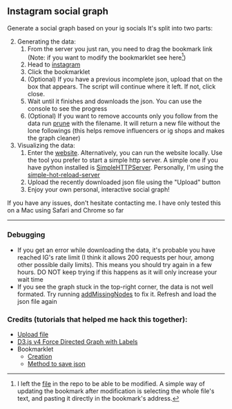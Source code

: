 ## Instagram social graph

Generate a social graph based on your ig socials
It's split into two parts:

2. Generating the data:
   1. From the server you just ran, you need to drag the bookmark link (Note: if you want to modify the bookmarklet see here[^1])
   2. Head to [instagram](https://www.instagram.com)
   3. Click the bookmarklet
   4. (Optional) If you have a previous incomplete json, upload that on the box that appears. The script will continue where it left. If not, click close.
   5. Wait until it finishes and downloads the json. You can use the console to see the progress
   6. (Optional) If you want to remove accounts only you follow from the data run [prune](./pruneSocialGraph.js) with the filename. It will return a new file without the lone followings (this helps remove influencers or ig shops and makes the graph cleaner)
3. Visualizing the data:
   1. Enter the [website](https://ig-social-graph.netlify.app/). Alternatively, you can run the website locally. Use the tool you prefer to start a simple http server. A simple one if you have python installed is [SimpleHTTPServer](https://www.redhat.com/sysadmin/simple-http-server). Personally, I'm using the [simple-hot-reload-server](https://www.npmjs.com/package/simple-hot-reload-server/v/1.1.4)
   2. Upload the recently downloaded json file using the "Upload" button
   3. Enjoy your own personal, interactive social graph!

If you have any issues, don't hesitate contacting me. I have only tested this on a Mac using Safari and Chrome so far

---

### Debugging

- If you get an error while downloading the data, it's probable you have reached IG's rate limit (I think it allows 200 requests per hour, among other possible daily limits). This means you should try again in a few hours. DO NOT keep trying if this happens as it will only increase your wait time
- If you see the graph stuck in the top-right corner, the data is not well formated. Try running [addMissingNodes](./addMissingNodes.js) to fix it. Refresh and load the json file again

### Credits (tutorials that helped me hack this together):

- [Upload file](https://gomakethings.com/how-to-upload-and-process-a-json-file-with-vanilla-js/)
- [D3.js v4 Force Directed Graph with Labels](https://gist.github.com/heybignick/3faf257bbbbc7743bb72310d03b86ee8)
- Bookmarklet
  - [Creation](https://www.freecodecamp.org/news/what-are-bookmarklets/)
  - [Method to save json](https://stackoverflow.com/a/60377870)

[^1]: I left the [file](./bookmarklet-download-ig-data.js) in the repo to be able to be modified. A simple way of updating the bookmark after modification is selecting the whole file's text, and pasting it directly in the bookmark's address.

